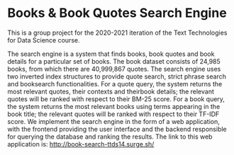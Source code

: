 # Books & Book Quotes Search Engine
This is a group project for the 2020-2021 iteration of the Text Technologies for Data Science course.

The search engine is a system that finds books, book quotes and book details for a particular set of books. The book dataset consists of 24,985 books, from which there are 40,999,867 quotes. The search engine uses two inverted index structures to provide quote search, strict phrase search and booksearch functionalities. For a quote query, the system returns the most relevant quotes,  their contexts and theirbook details; the relevant quotes will be ranked with respect to their BM-25 score.  For a book query, the system returns the most relevant books using terms appearing in the book title; the relevant quotes will be ranked with respect to their TF-IDF score. We implement the search engine in the form of a web application, with the frontend providing the user interface and the backend responsible for querying the database and ranking the results. The link to this web application is:  http://book-search-ttds14.surge.sh/
